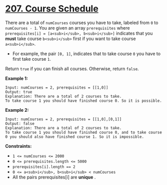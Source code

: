 # [207. Course Schedule](https://leetcode.com/problems/course-schedule/description/)

There are a total of `numCourses` courses you have to take, labeled from `0` to `numCourses - 1`. You are given an array `prerequisites` where `prerequisites[i] = [a<sub>i</sub>, b<sub>i</sub>]` indicates that you **must** take course `b<sub>i</sub>` first if you want to take course `a<sub>i</sub>`.

-   For example, the pair `[0, 1]`, indicates that to take course `0` you have to first take course `1`.

Return `true` if you can finish all courses. Otherwise, return `false`.

**Example 1:**

```
Input: numCourses = 2, prerequisites = [[1,0]]
Output: true
Explanation: There are a total of 2 courses to take.
To take course 1 you should have finished course 0. So it is possible.
```

**Example 2:**

```
Input: numCourses = 2, prerequisites = [[1,0],[0,1]]
Output: false
Explanation: There are a total of 2 courses to take.
To take course 1 you should have finished course 0, and to take course 0 you should also have finished course 1. So it is impossible.
```

**Constraints:**

-   `1 <= numCourses <= 2000`
-   `0 <= prerequisites.length <= 5000`
-   `prerequisites[i].length == 2`
-   `0 <= a<sub>i</sub>, b<sub>i</sub> < numCourses`
-   All the pairs prerequisites[i] are **unique** .
